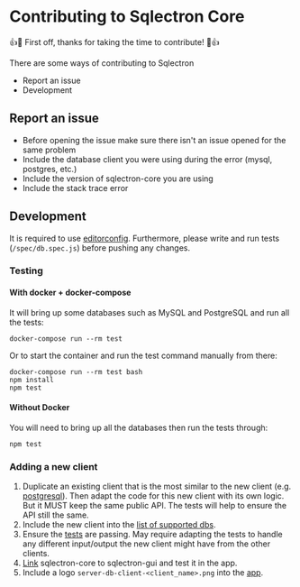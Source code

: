 # Contributing to Sqlectron Core

:+1::tada: First off, thanks for taking the time to contribute! :tada::+1:

There are some ways of contributing to Sqlectron

- Report an issue
- Development

## Report an issue

- Before opening the issue make sure there isn't an issue opened for the same problem
- Include the database client you were using during the error (mysql, postgres, etc.)
- Include the version of sqlectron-core you are using
- Include the stack trace error

## Development

It is required to use [editorconfig](http://editorconfig.org/). Furthermore, please write and run tests (`/spec/db.spec.js`) before pushing any changes.

### Testing

#### With docker + docker-compose

It will bring up some databases such as MySQL and PostgreSQL and run all the tests:

```shell
docker-compose run --rm test
```

Or to start the container and run the test command manually from there:

```shell
docker-compose run --rm test bash
npm install
npm test
```

#### Without Docker

You will need to bring up all the databases then run the tests through:

```shell
npm test
```

### Adding a new client

1. Duplicate an existing client that is the most similar to the new client (e.g. [postgresql](/src/db/clients/postgresql.js)). Then adapt the code for this new client with its own logic. But it MUST keep the same public API. The tests will help to ensure the API still the same.
1. Include the new client into the [list of supported dbs](/src/db/clients/index.js).
1. Ensure the [tests](/spec/db.spec.js) are passing. May require adapting the tests to handle any different input/output the new client might have from the other clients.
1. [Link](https://github.com/sqlectron/sqlectron-gui/blob/master/docs/development/test-core-changes.md) sqlectron-core to sqlectron-gui and test it in the app.
1. Include a logo `server-db-client-<client_name>.png` into the [app](https://github.com/sqlectron/sqlectron-gui/tree/master/src/renderer/components).
